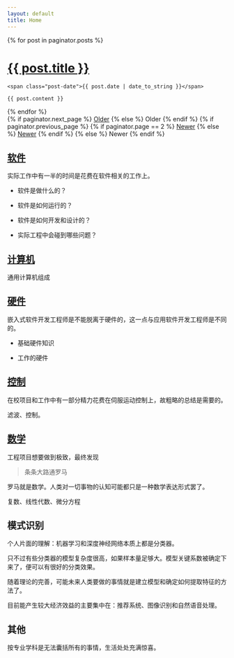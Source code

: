 ```yaml
---
layout: default
title: Home
---
```


<div class="posts">
  {% for post in paginator.posts %}
  <div class="post">
    <h1 class="post-title">
      <a href="{{ site.baseurl }}/{{ post.url }}">
        {{ post.title }}
      </a>
    </h1>

    <span class="post-date">{{ post.date | date_to_string }}</span>

    {{ post.content }}
  </div>
  {% endfor %}
</div>

<div class="pagination">
  {% if paginator.next_page %}
    <a class="pagination-item older" href="{{ site.baseurl }}/page{{paginator.next_page}}">Older</a>
  {% else %}
    <span class="pagination-item older">Older</span>
  {% endif %}
  {% if paginator.previous_page %}
    {% if paginator.page == 2 %}
      <a class="pagination-item newer" href="{{ site.baseurl }}/">Newer</a>
    {% else %}
      <a class="pagination-item newer" href="{{ site.baseurl }}/page{{paginator.previous_page}}">Newer</a>
    {% endif %}
  {% else %}
    <span class="pagination-item newer">Newer</span>
  {% endif %}
</div>


## [软件](pages/computer/contents)

实际工作中有一半的时间是花费在软件相关的工作上。

- 软件是做什么的？

- 软件是如何运行的？

- 软件是如何开发和设计的？

- 实际工程中会碰到哪些问题？

## [计算机](pages/computer/contents)

通用计算机组成

## [硬件](pages/hardware/contents)

嵌入式软件开发工程师是不能脱离于硬件的，这一点与应用软件开发工程师是不同的。

- 基础硬件知识

- 工作的硬件

## [控制](pages/controller/contents)

在校项目和工作中有一部分精力花费在伺服运动控制上，故粗略的总结是需要的。

滤波、控制。

## [数学](pages/mathmatic/contents)

工程项目想要做到极致，最终发现 

>条条大路通罗马

罗马就是数学。人类对一切事物的认知可能都只是一种数学表达形式罢了。

复数、线性代数、微分方程
    

## 模式识别

个人片面的理解：机器学习和深度神经网络本质上都是分类器。

只不过有些分类器的模型复杂度很高，如果样本量足够大。模型关键系数被确定下来了，便可以有很好的分类效果。

随着理论的完善，可能未来人类要做的事情就是建立模型和确定如何提取特征的方法了。

目前能产生较大经济效益的主要集中在：推荐系统、图像识别和自然语音处理。


## 其他

按专业学科是无法囊括所有的事情，生活处处充满惊喜。
